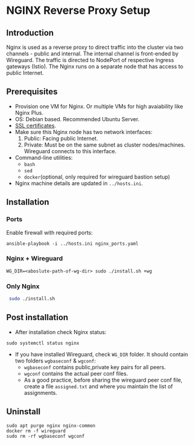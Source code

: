 # NGINX Reverse Proxy Setup

## Introduction
Nginx is used as a reverse proxy to direct traffic into the cluster via two channels - public and internal. The internal channel is front-ended by Wireguard. The traffic is directed to NodePort of respective Ingress gateways (Istio). The Nginx runs on a separate node that has access to public Internet.

## Prerequisites
* Provision one VM for Nginx. Or multiple VMs for high avaiability like Nginx Plus.
* OS: Debian based. Recommended Ubuntu Server.
* [SSL certificates](../../../docs/wildcard-ssl-certs-letsencrypt.md).
* Make sure this Nginx node has two network interfaces:
    1.  Public: Facing public Internet.
    1.  Private: Must be on the same subnet as cluster nodes/machines.  Wireguard connects to this interface. 
* Command-line utilities:
  * `bash`
  * `sed`
  * `docker`(optional, only required for wireguard bastion setup) 
* Nginx machine details are updated in `../hosts.ini`.

## Installation
### Ports
Enable firewall with required ports:
```
ansible-playbook -i ../hosts.ini nginx_ports.yaml
```
### Nginx + Wireguard
```
WG_DIR=<aboslute-path-of-wg-dir> sudo ./install.sh +wg
```
### Only Nginx
```sh
 sudo ./install.sh
```
## Post installation
* After installation check Nginx status:
```
sudo systemctl status nginx
```
* If you have installed Wireguard, check `WG_DIR` folder. It should contain two folders `wgbaseconf` & `wgconf`:
  * `wgbaseconf` contains public,private key pairs for all peers.
  * `wgconf` contains the actual peer conf files.
  * As a good practice, before sharing the wireguard peer conf file, create a file `assigned.txt` and where you maintain the list of assignments.

## Uninstall
```
sudo apt purge nginx nginx-common
docker rm -f wireguard
sudo rm -rf wgbaseconf wgconf
```
